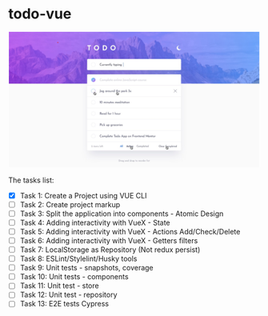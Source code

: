 # todo-vue

![Todo application](/docs/an-app-design.png "todo app")

The tasks list:
- [x] Task 1: Create a Project using VUE CLI
- [ ] Task 2: Create project markup
- [ ] Task 3: Split the application into components - Atomic Design
- [ ] Task 4: Adding interactivity with VueX - State
- [ ] Task 5: Adding interactivity with VueX - Actions Add/Check/Delete
- [ ] Task 6: Adding interactivity with VueX - Getters filters
- [ ] Task 7: LocalStorage as Repository (Not redux persist)
- [ ] Task 8: ESLint/Stylelint/Husky tools
- [ ] Task 9: Unit tests - snapshots, coverage
- [ ] Task 10: Unit tests - components
- [ ] Task 11: Unit test - store
- [ ] Task 12: Unit test - repository
- [ ] Task 13: E2E tests Cypress
